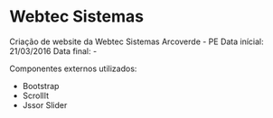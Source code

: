 # Webtec Sistemas
Criação de website da Webtec Sistemas Arcoverde - PE
Data inícial: 21/03/2016
Data final: -

Componentes externos utilizados:
 - Bootstrap
 - ScrollIt
 - Jssor Slider
 
